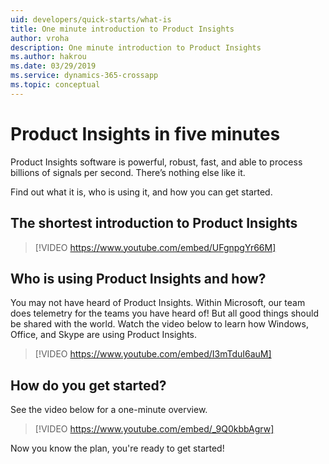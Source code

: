 ```yaml
---
uid: developers/quick-starts/what-is
title: One minute introduction to Product Insights
author: vroha
description: One minute introduction to Product Insights
ms.author: hakrou
ms.date: 03/29/2019
ms.service: dynamics-365-crossapp
ms.topic: conceptual
---
```


# <a id="what_is"></a>Product Insights in five minutes 

Product Insights software is powerful, robust, fast, and able to process billions of signals per second. There’s nothing else like it.

Find out what it is, who is using it, and how you can get started.

## The shortest introduction to Product Insights 

> [!VIDEO https://www.youtube.com/embed/UFgnpgYr66M]

## <a id="who_uses"></a>Who is using Product Insights and how?

You may not have heard of Product Insights. Within Microsoft, our team does telemetry for the teams you have heard of! But all good things should be shared with the world. Watch the video below to learn how Windows, Office, and Skype are using Product Insights.

> [!VIDEO https://www.youtube.com/embed/I3mTduI6auM]

## <a id="how_start"></a>How do you get started? 

See the video below for a one-minute overview.

> [!VIDEO https://www.youtube.com/embed/_9Q0kbbAgrw]

Now you know the plan, you're ready to get started!
